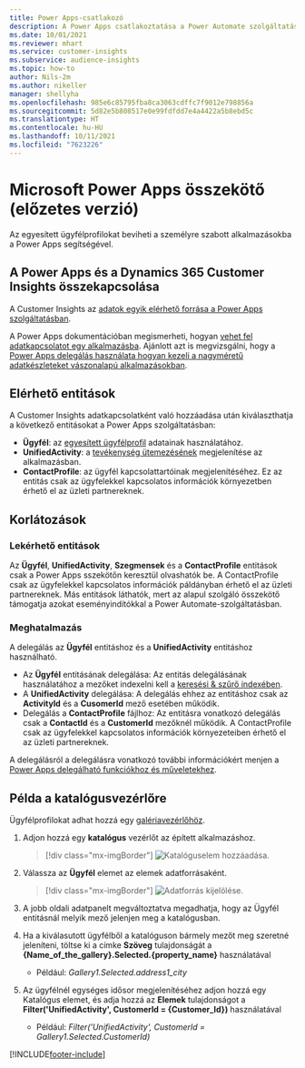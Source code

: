 ```yaml
---
title: Power Apps-csatlakozó
description: A Power Apps csatlakoztatása a Power Automate szolgáltatáshoz.
ms.date: 10/01/2021
ms.reviewer: mhart
ms.service: customer-insights
ms.subservice: audience-insights
ms.topic: how-to
author: Nils-2m
ms.author: nikeller
manager: shellyha
ms.openlocfilehash: 985e6c85795fba8ca3063cdffc7f9012e798856a
ms.sourcegitcommit: 5d82e5b808517e0e99fdfdd7e4a4422a5b8ebd5c
ms.translationtype: HT
ms.contentlocale: hu-HU
ms.lasthandoff: 10/11/2021
ms.locfileid: "7623226"
---
```

# <a name="microsoft-power-apps-connector-preview"></a>Microsoft Power Apps összekötő (előzetes verzió)

Az egyesített ügyfélprofilokat beviheti a személyre szabott alkalmazásokba a Power Apps segítségével.

## <a name="connect-power-apps-and-dynamics-365-customer-insights"></a>A Power Apps és a Dynamics 365 Customer Insights összekapcsolása

A Customer Insights az [adatok egyik elérhető forrása a Power Apps szolgáltatásban](/powerapps/maker/canvas-apps/working-with-data-sources).

A Power Apps dokumentációban megismerheti, hogyan [vehet fel adatkapcsolatot egy alkalmazásba](/powerapps/maker/canvas-apps/add-data-connection). Ajánlott azt is megvizsgálni, hogy a [Power Apps delegálás használata hogyan kezeli a nagyméretű adatkészleteket vászonalapú alkalmazásokban](/powerapps/maker/canvas-apps/delegation-overview).

## <a name="available-entities"></a>Elérhető entitások

A Customer Insights adatkapcsolatként való hozzáadása után kiválaszthatja a következő entitásokat a Power Apps szolgáltatásban:

- **Ügyfél**: az [egyesített ügyfélprofil](customer-profiles.md) adatainak használatához.
- **UnifiedActivity**: a [tevékenység ütemezésének](activities.md) megjelenítése az alkalmazásban.
- **ContactProfile**: az ügyfél kapcsolattartóinak megjelenítéséhez. Ez az entitás csak az ügyfelekkel kapcsolatos információk környezetben érhető el az üzleti partnereknek.

## <a name="limitations"></a>Korlátozások

### <a name="retrievable-entities"></a>Lekérhető entitások

Az **Ügyfél**, **UnifiedActivity**, **Szegmensek** és a **ContactProfile** entitások csak a Power Apps sszekötőn keresztül olvashatók be. A ContactProfile csak az ügyfelekkel kapcsolatos információk páldányban érhető el az üzleti partnereknek. Más entitások láthatók, mert az alapul szolgáló összekötő támogatja azokat eseményindítókkal a Power Automate-szolgáltatásban.

### <a name="delegation"></a>Meghatalmazás

A delegálás az **Ügyfél** entitáshoz és a **UnifiedActivity** entitáshoz használható. 

- Az **Ügyfél** entitásának delegálása: Az entitás delegálásának használatához a mezőket indexelni kell a [keresési & szűrő indexében](search-filter-index.md).  
- A **UnifiedActivity** delegálása: A delegálás ehhez az entitáshoz csak az **ActivityId** és a **CusomerId** mező esetében működik.  
- Delegálás a **ContactProfile** fájlhoz: Az entitásra vonatkozó delegálás csak a **ContactId** és a **CustomerId** mezőknél működik. A ContactProfile csak az ügyfelekkel kapcsolatos információk környezeteiben érhető el az üzleti partnereknek.

A delegálásról a delegálásra vonatkozó további információkért menjen a [Power Apps delegálható funkciókhoz és műveletekhez](/powerapps/maker/canvas-apps/delegation-overview). 

## <a name="example-gallery-control"></a>Példa a katalógusvezérlőre

Ügyfélprofilokat adhat hozzá egy [galériavezérlőhöz](/powerapps/maker/canvas-apps/add-gallery).

1. Adjon hozzá egy **katalógus** vezérlőt az épített alkalmazáshoz.

    > [!div class="mx-imgBorder"]
    > ![Katalóguselem hozzáadása.](media/connector-powerapps9.png "Katalóguselem hozzáadása.")

2. Válassza az **Ügyfél** elemet az elemek adatforrásaként.

    > [!div class="mx-imgBorder"]
    > ![Adatforrás kijelölése.](media/choose-datasource-powerapps.png "Adatforrás kijelölése.")

3. A jobb oldali adatpanelt megváltoztatva megadhatja, hogy az Ügyfél entitásnál melyik mező jelenjen meg a katalógusban.

4. Ha a kiválasutott ügyfélből a katalóguson bármely mezőt meg szeretné jeleníteni, töltse ki a címke **Szöveg** tulajdonságát a **{Name_of_the_gallery}.Selected.{property_name}** használatával  
    - Például: _Gallery1.Selected.address1_city_

5. Az ügyfélnél egységes idősor megjelenítéséhez adjon hozzá egy Katalógus elemet, és adja hozzá az **Elemek** tulajdonságot a **Filter('UnifiedActivity', CustomerId = {Customer_Id})** használatával  
    - Például: _Filter('UnifiedActivity', CustomerId = Gallery1.Selected.CustomerId)_


[!INCLUDE[footer-include](../includes/footer-banner.md)]
